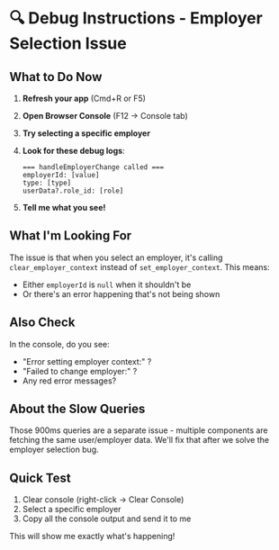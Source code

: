 # 🔍 Debug Instructions - Employer Selection Issue

## What to Do Now

1. **Refresh your app** (Cmd+R or F5)

2. **Open Browser Console** (F12 → Console tab)

3. **Try selecting a specific employer**

4. **Look for these debug logs**:
   ```
   === handleEmployerChange called ===
   employerId: [value]
   type: [type]
   userData?.role_id: [role]
   ```

5. **Tell me what you see!**

## What I'm Looking For

The issue is that when you select an employer, it's calling `clear_employer_context` instead of `set_employer_context`. This means:

- Either `employerId` is `null` when it shouldn't be
- Or there's an error happening that's not being shown

## Also Check

In the console, do you see:
- "Error setting employer context:" ?
- "Failed to change employer:" ?
- Any red error messages?

## About the Slow Queries

Those 900ms queries are a separate issue - multiple components are fetching the same user/employer data. We'll fix that after we solve the employer selection bug.

## Quick Test

1. Clear console (right-click → Clear Console)
2. Select a specific employer
3. Copy all the console output and send it to me

This will show me exactly what's happening!
